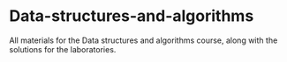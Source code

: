 # Data-structures-and-algorithms
All materials for the Data structures and algorithms course, along with the solutions for the laboratories.
